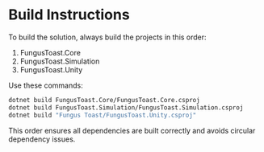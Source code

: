 # Build Instructions

To build the solution, always build the projects in this order:

1. FungusToast.Core
2. FungusToast.Simulation
3. FungusToast.Unity

Use these commands:

```sh
dotnet build FungusToast.Core/FungusToast.Core.csproj
dotnet build FungusToast.Simulation/FungusToast.Simulation.csproj
dotnet build "Fungus Toast/FungusToast.Unity.csproj"
```

This order ensures all dependencies are built correctly and avoids circular dependency issues. 